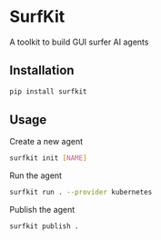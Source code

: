 # SurfKit

A toolkit to build GUI surfer AI agents

## Installation

```sh
pip install surfkit
```

## Usage

Create a new agent

```sh
surfkit init [NAME]
```

Run the agent

```sh
surfkit run . --provider kubernetes
```

Publish the agent

```sh
surfkit publish .
```
